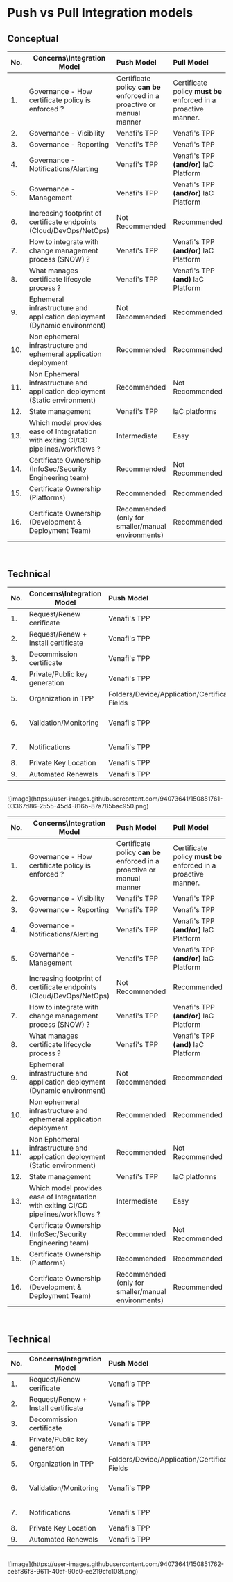 # Push vs Pull Integration models

## Conceptual

|No. | Concerns\Integration Model     | Push Model     | Pull Model     |  Hybrid Model     |
| --------------- | --------------- |:-----------|:-----------------|:-----------------|
|1. |  Governance - How certificate policy is enforced ? | Certificate policy **can be** enforced in a proactive or manual manner | Certificate policy **must be** enforced in a proactive manner. | Certificate policy **will be** enforced in a proactive manner through TPP Policy
|2. |  Governance - Visibility | Venafi's TPP | Venafi's TPP | Venafi's TPP |
|3. |  Governance - Reporting | Venafi's TPP | Venafi's TPP | Venafi's TPP |
|4. |  Governance - Notifications/Alerting | Venafi's TPP | Venafi's TPP **(and/or)** IaC Platform |Venafi's TPP |
|5. |  Governance - Management | Venafi's TPP | Venafi's TPP **(and/or)** IaC Platform |Venafi's TPP |
|6. |  Increasing footprint of certificate endpoints (Cloud/DevOps/NetOps) | Not Recommended | Recommended | Recommended
|7. |  How to integrate with change management process (SNOW) ? | Venafi's TPP | Venafi's TPP **(and/or)** IaC Platform | Venafi's TPP 
|8. |  What manages certificate lifecycle process ? | Venafi's TPP | Venafi's TPP **(and)** IaC Platform | Venafi's TPP (auto-renewal & auto-provision) |
|9. |  Ephemeral infrastructure and application deployment (Dynamic environment) | Not Recommended | Recommended | Recommended |
|10. |  Non ephemeral infrastructure and ephemeral application deployment | Recommended | Recommended |  
|11. |  Non Ephemeral infrastructure and application deployment (Static environment) | Recommended | Not Recommended | Recommened  |
|12. |  State management | Venafi's TPP | IaC platforms |Venafi's TPP |
|13. |  Which model provides ease of Integratation with exiting CI/CD pipelines/workflows ? | Intermediate| Easy | Easy/Intermediate | 
|14. |  Certificate Ownership (InfoSec/Security Engineering team) | Recommended | Not Recommended |  
|15. |  Certificate Ownership (Platforms) | Recommended | Recommended |
|16. |  Certificate Ownership (Development & Deployment Team) | Recommended (only for smaller/manual environments) | Recommended | Recommended 

<br>

## Technical 

|No. | Concerns\Integration Model     | Push Model     | Pull Model     |
| --------------- | --------------- |:-----------|:-----------------|
|1. |  Request/Renew cerificate | Venafi's TPP | IaC platform |IaC platform through TPP
|2. |  Request/Renew + Install certificate | Venafi's TPP | IaC platforms | IaC platform through TPP
|3. |  Decommission certificate | Venafi's TPP | IaC platforms **(and)** Venafi's TPP | IaC platform through TPP
|4. |  Private/Public key generation | Venafi's TPP | IaC platforms || Venafi TPP
|5. |  Organization in TPP | Folders/Device/Application/Certificate/Custom Fields | Folders/Certificate/Custom Fields | Folders/Device/Application/Certificate/
|6. |  Validation/Monitoring | Venafi's TPP | IaC platform **(and/or)** Venafi's TPP (certificate based) |Venafi's TPP |
|7. |  Notifications | Venafi's TPP | IaC platform **(and/or)** Venafi's TPP | Venafi's TPP |
|8. |  Private Key Location | Venafi's TPP | IaC platforms | Venafi's TPP 
|9. |  Automated Renewals | Venafi's TPP | IaC platforms |  Venafi's TPP 

<br>
![image](https://user-images.githubusercontent.com/94073641/150851761-03367d86-2555-45d4-816b-87a785bac950.png)

|No. | Concerns\Integration Model     | Push Model     | Pull Model     |  Hybrid Model     |
| --------------- | --------------- |:-----------|:-----------------|:-----------------|
|1. |  Governance - How certificate policy is enforced ? | Certificate policy **can be** enforced in a proactive or manual manner | Certificate policy **must be** enforced in a proactive manner. | Certificate policy **will be** enforced in a proactive manner through TPP Policy
|2. |  Governance - Visibility | Venafi's TPP | Venafi's TPP | Venafi's TPP |
|3. |  Governance - Reporting | Venafi's TPP | Venafi's TPP | Venafi's TPP |
|4. |  Governance - Notifications/Alerting | Venafi's TPP | Venafi's TPP **(and/or)** IaC Platform |Venafi's TPP |
|5. |  Governance - Management | Venafi's TPP | Venafi's TPP **(and/or)** IaC Platform |Venafi's TPP |
|6. |  Increasing footprint of certificate endpoints (Cloud/DevOps/NetOps) | Not Recommended | Recommended | Recommended
|7. |  How to integrate with change management process (SNOW) ? | Venafi's TPP | Venafi's TPP **(and/or)** IaC Platform | Venafi's TPP 
|8. |  What manages certificate lifecycle process ? | Venafi's TPP | Venafi's TPP **(and)** IaC Platform | Venafi's TPP (auto-renewal & auto-provision) |
|9. |  Ephemeral infrastructure and application deployment (Dynamic environment) | Not Recommended | Recommended | Recommended |
|10. |  Non ephemeral infrastructure and ephemeral application deployment | Recommended | Recommended |  
|11. |  Non Ephemeral infrastructure and application deployment (Static environment) | Recommended | Not Recommended | Recommened  |
|12. |  State management | Venafi's TPP | IaC platforms |Venafi's TPP |
|13. |  Which model provides ease of Integratation with exiting CI/CD pipelines/workflows ? | Intermediate| Easy | Easy/Intermediate | 
|14. |  Certificate Ownership (InfoSec/Security Engineering team) | Recommended | Not Recommended |  
|15. |  Certificate Ownership (Platforms) | Recommended | Recommended |
|16. |  Certificate Ownership (Development & Deployment Team) | Recommended (only for smaller/manual environments) | Recommended | Recommended 

<br>

## Technical 

|No. | Concerns\Integration Model     | Push Model     | Pull Model     |
| --------------- | --------------- |:-----------|:-----------------|
|1. |  Request/Renew cerificate | Venafi's TPP | IaC platform |IaC platform through TPP
|2. |  Request/Renew + Install certificate | Venafi's TPP | IaC platforms | IaC platform through TPP
|3. |  Decommission certificate | Venafi's TPP | IaC platforms **(and)** Venafi's TPP | IaC platform through TPP
|4. |  Private/Public key generation | Venafi's TPP | IaC platforms || Venafi TPP
|5. |  Organization in TPP | Folders/Device/Application/Certificate/Custom Fields | Folders/Certificate/Custom Fields | Folders/Device/Application/Certificate/
|6. |  Validation/Monitoring | Venafi's TPP | IaC platform **(and/or)** Venafi's TPP (certificate based) |Venafi's TPP |
|7. |  Notifications | Venafi's TPP | IaC platform **(and/or)** Venafi's TPP | Venafi's TPP |
|8. |  Private Key Location | Venafi's TPP | IaC platforms | Venafi's TPP 
|9. |  Automated Renewals | Venafi's TPP | IaC platforms |  Venafi's TPP 

<br>
![image](https://user-images.githubusercontent.com/94073641/150851762-ce5f86f8-9611-40af-90c0-ee219cfc108f.png)
